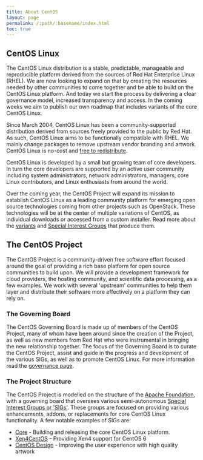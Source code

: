 ```yaml
---
title: About CentOS
layout: page 
permalink: /:path/:basename/index.html
toc: true
---
```


## CentOS Linux

The CentOS Linux distribution is a stable, predictable, manageable and
reproducible platform derived from the sources of Red Hat Enterprise Linux
(RHEL). We are now looking to expand on that by creating the resources needed
by other communities to come together and be able to build on the CentOS Linux
platform. And today we start the process by delivering a clear governance
model, increased transparency and access. In the coming weeks we aim to publish
our own roadmap that includes variants of the core CentOS Linux.

Since March 2004, CentOS Linux has been a community-supported distribution
derived from sources freely provided to the public by Red Hat. As such, CentOS
Linux aims to be functionally compatible with RHEL. We mainly change packages
to remove upstream vendor branding and artwork. CentOS Linux is no-cost and
[free to redistribute](/legal).

CentOS Linux is developed by a small but growing team of core developers. In
turn the core developers are supported by an active user community including
system administrators, network administrators, managers, core Linux
contributors, and Linux enthusiasts from around the world.

Over the coming year, the CentOS Project will expand its mission to establish
CentOS Linux as a leading community platform for emerging open source
technologies coming from other projects such as OpenStack. These technologies
will be at the center of multiple variations of CentOS, as individual downloads
or accessed from a custom installer. Read more about the [variants](/variants)
and [Special Interest Groups](http://wiki.centos.org/SpecialInterestGroup) that
produce them.

## The CentOS Project

The CentOS Project is a community-driven free software effort focused around
the goal of providing a rich base platform for open source communities to build
upon. We will provide a development framework for cloud providers, the hosting
community, and scientific data processing, as a few examples. We work with
several 'upstream' communities to help them layer and distribute their software
more effectively on a platform they can rely on.


### The Governing Board

The CentOS Governing Board is made up of members of the CentOS Project, many of
whom have been around since the creation of the Project, as well as new members
from Red Hat who were instrumental in bringing the new relationship together.
The focus of the Governing Board is to curate the CentOS Project, assist and
guide in the progress and development of the various SIGs, as well as to
promote CentOS Linux. For more information read the [governance
page](/about/governance).

### The Project Structure

The CentOS Project is modelled on the structure of the [Apache
Foundation](http://apache.org), with a governing board that oversees various
semi-autonomous [Special Interest Groups or
'SIGs'](http://wiki.centos.org/SpecialInterestGroup). These groups are focused
on providing various enhancements, addons, or replacements for core CentOS
Linux functionality. A few notable examples of SIGs are:

* [Core](http://wiki.centos.org/SpecialInterestGroup/Core) - Building and releasing the core CentOS Linux platform.
* [Xen4CentOS](http://wiki.centos.org/Manuals/ReleaseNotes/Xen4-01) - Providing Xen4 support for CentOS 6
* [CentOS Design](http://wiki.centos.org/ArtWork) - Improving the user experience with high quality artwork

